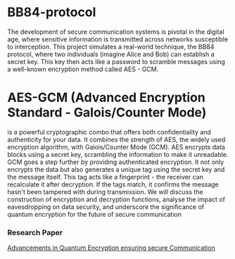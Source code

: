 # BB84-protocol

The development of secure communication systems is pivotal in the digital age, where sensitive information is transmitted across networks susceptible to interception.
This project simulates a real-world technique, the BB84 protocol, where two individuals (imagine Alice and Bob) can establish a secret key. This key then acts like a password to scramble messages using a well-known encryption method called AES - GCM.
# AES-GCM (Advanced Encryption Standard - Galois/Counter Mode) 
is a powerful cryptographic combo that offers both confidentiality and authenticity for your data. It combines the strength of AES, the widely used encryption algorithm, with Galois/Counter Mode (GCM). AES encrypts data blocks using a secret key, scrambling the information to make it unreadable. GCM goes a step further by providing authenticated encryption. It not only encrypts the data but also generates a unique tag using the secret key and the message itself. This tag acts like a fingerprint - the receiver can recalculate it after decryption. If the tags match, it confirms the message hasn't been tampered with during transmission. We will discuss the construction of encryption and decryption functions, analyse the impact of eavesdropping on data security, and underscore the significance of quantum encryption for the future of secure communication

### Research Paper
[Advancements in Quantum Encryption ensuring secure Communication](https://drive.google.com/file/d/1C9utmCQP8eCR2YWJ1QaHrp3EUq4es4yu/view?usp=sharing)
